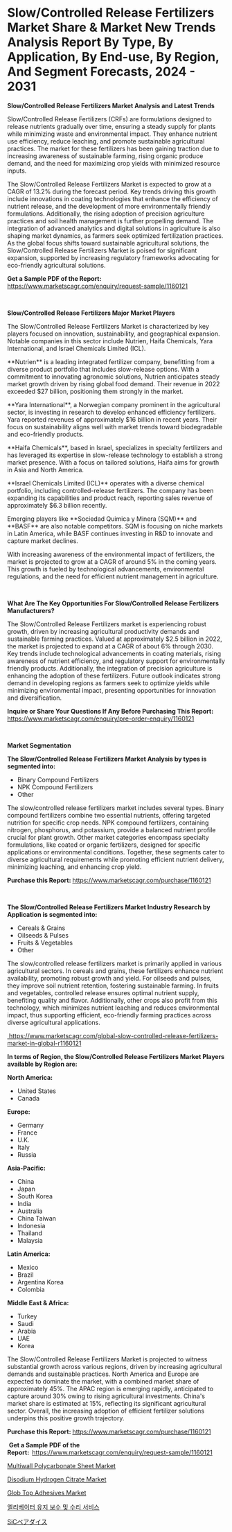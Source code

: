 <p><h1>Slow/Controlled Release Fertilizers Market Share & Market New Trends Analysis Report By Type, By Application, By End-use, By Region, And Segment Forecasts, 2024 - 2031</h1></p><p><strong>Slow/Controlled Release Fertilizers Market Analysis and Latest Trends</strong></p>
<p><p>Slow/Controlled Release Fertilizers (CRFs) are formulations designed to release nutrients gradually over time, ensuring a steady supply for plants while minimizing waste and environmental impact. They enhance nutrient use efficiency, reduce leaching, and promote sustainable agricultural practices. The market for these fertilizers has been gaining traction due to increasing awareness of sustainable farming, rising organic produce demand, and the need for maximizing crop yields with minimized resource inputs.</p><p>The Slow/Controlled Release Fertilizers Market is expected to grow at a CAGR of 13.2% during the forecast period. Key trends driving this growth include innovations in coating technologies that enhance the efficiency of nutrient release, and the development of more environmentally friendly formulations. Additionally, the rising adoption of precision agriculture practices and soil health management is further propelling demand. The integration of advanced analytics and digital solutions in agriculture is also shaping market dynamics, as farmers seek optimized fertilization practices. As the global focus shifts toward sustainable agricultural solutions, the Slow/Controlled Release Fertilizers Market is poised for significant expansion, supported by increasing regulatory frameworks advocating for eco-friendly agricultural solutions.</p></p>
<p><strong>Get a Sample PDF of the Report:&nbsp;</strong> <a href="https://www.marketscagr.com/enquiry/request-sample/1160121">https://www.marketscagr.com/enquiry/request-sample/1160121</a></p>
<p>&nbsp;</p>
<p><strong>Slow/Controlled Release Fertilizers Major Market Players</strong></p>
<p><p>The Slow/Controlled Release Fertilizers Market is characterized by key players focused on innovation, sustainability, and geographical expansion. Notable companies in this sector include Nutrien, Haifa Chemicals, Yara International, and Israel Chemicals Limited (ICL).</p><p>**Nutrien** is a leading integrated fertilizer company, benefitting from a diverse product portfolio that includes slow-release options. With a commitment to innovating agronomic solutions, Nutrien anticipates steady market growth driven by rising global food demand. Their revenue in 2022 exceeded $27 billion, positioning them strongly in the market.</p><p>**Yara International**, a Norwegian company prominent in the agricultural sector, is investing in research to develop enhanced efficiency fertilizers. Yara reported revenues of approximately $16 billion in recent years. Their focus on sustainability aligns well with market trends toward biodegradable and eco-friendly products.</p><p>**Haifa Chemicals**, based in Israel, specializes in specialty fertilizers and has leveraged its expertise in slow-release technology to establish a strong market presence. With a focus on tailored solutions, Haifa aims for growth in Asia and North America.</p><p>**Israel Chemicals Limited (ICL)** operates with a diverse chemical portfolio, including controlled-release fertilizers. The company has been expanding its capabilities and product reach, reporting sales revenue of approximately $6.3 billion recently.</p><p>Emerging players like **Sociedad Quimica y Minera (SQM)** and **BASF** are also notable competitors. SQM is focusing on niche markets in Latin America, while BASF continues investing in R&D to innovate and capture market declines.</p><p>With increasing awareness of the environmental impact of fertilizers, the market is projected to grow at a CAGR of around 5% in the coming years. This growth is fueled by technological advancements, environmental regulations, and the need for efficient nutrient management in agriculture.</p></p>
<p>&nbsp;</p>
<p><strong>What Are The Key Opportunities For Slow/Controlled Release Fertilizers Manufacturers?</strong></p>
<p><p>The Slow/Controlled Release Fertilizers market is experiencing robust growth, driven by increasing agricultural productivity demands and sustainable farming practices. Valued at approximately $2.5 billion in 2022, the market is projected to expand at a CAGR of about 6% through 2030. Key trends include technological advancements in coating materials, rising awareness of nutrient efficiency, and regulatory support for environmentally friendly products. Additionally, the integration of precision agriculture is enhancing the adoption of these fertilizers. Future outlook indicates strong demand in developing regions as farmers seek to optimize yields while minimizing environmental impact, presenting opportunities for innovation and diversification.</p></p>
<p><strong>Inquire or Share Your Questions If Any Before Purchasing This Report:</strong> <a href="https://www.marketscagr.com/enquiry/pre-order-enquiry/1160121">https://www.marketscagr.com/enquiry/pre-order-enquiry/1160121</a></p>
<p>&nbsp;</p>
<p><strong>Market Segmentation</strong></p>
<p><strong>The Slow/Controlled Release Fertilizers Market Analysis by types is segmented into:</strong></p>
<p><ul><li>Binary Compound Fertilizers</li><li>NPK Compound Fertilizers</li><li>Other</li></ul></p>
<p><p>The slow/controlled release fertilizers market includes several types. Binary compound fertilizers combine two essential nutrients, offering targeted nutrition for specific crop needs. NPK compound fertilizers, containing nitrogen, phosphorus, and potassium, provide a balanced nutrient profile crucial for plant growth. Other market categories encompass specialty formulations, like coated or organic fertilizers, designed for specific applications or environmental conditions. Together, these segments cater to diverse agricultural requirements while promoting efficient nutrient delivery, minimizing leaching, and enhancing crop yield.</p></p>
<p><strong>Purchase this Report:&nbsp;</strong><a href="https://www.marketscagr.com/purchase/1160121">https://www.marketscagr.com/purchase/1160121</a></p>
<p>&nbsp;</p>
<p><strong>The Slow/Controlled Release Fertilizers Market Industry Research by Application is segmented into:</strong></p>
<p><ul><li>Cereals & Grains</li><li>Oilseeds & Pulses</li><li>Fruits & Vegetables</li><li>Other</li></ul></p>
<p><p>The slow/controlled release fertilizers market is primarily applied in various agricultural sectors. In cereals and grains, these fertilizers enhance nutrient availability, promoting robust growth and yield. For oilseeds and pulses, they improve soil nutrient retention, fostering sustainable farming. In fruits and vegetables, controlled release ensures optimal nutrient supply, benefiting quality and flavor. Additionally, other crops also profit from this technology, which minimizes nutrient leaching and reduces environmental impact, thus supporting efficient, eco-friendly farming practices across diverse agricultural applications.</p></p>
<p><a href="https://www.marketscagr.com/global-slow-controlled-release-fertilizers-market-in-global-r1160121">&nbsp;https://www.marketscagr.com/global-slow-controlled-release-fertilizers-market-in-global-r1160121</a></p>
<p><strong>In terms of Region, the Slow/Controlled Release Fertilizers Market Players available by Region are:</strong></p>
<p>
    <p> <strong> North America: </strong>
        <ul>
            <li>United States</li>
            <li>Canada</li>
        </ul>
        </p> 
    <p> <strong> Europe: </strong>
        <ul>
            <li>Germany</li>
            <li>France</li>
            <li>U.K.</li>
            <li>Italy</li>
            <li>Russia</li>
        </ul>
        </p> 
    <p> <strong> Asia-Pacific: </strong>
        <ul>
            <li>China</li>
            <li>Japan</li>
            <li>South Korea</li>
            <li>India</li>
            <li>Australia</li>
            <li>China Taiwan</li>
            <li>Indonesia</li>
            <li>Thailand</li>
            <li>Malaysia</li>
        </ul>
        </p> 
    <p> <strong> Latin America: </strong>
        <ul>
            <li>Mexico</li>
            <li>Brazil</li>
            <li>Argentina Korea</li>
            <li>Colombia</li>
        </ul>
        </p> 
    <p> <strong> Middle East & Africa: </strong>
        <ul>
            <li>Turkey</li>
            <li>Saudi</li>
            <li>Arabia</li>
            <li>UAE</li>
            <li>Korea</li>
        </ul>
    </p>
    </p>
<p><p>The Slow/Controlled Release Fertilizers Market is projected to witness substantial growth across various regions, driven by increasing agricultural demands and sustainable practices. North America and Europe are expected to dominate the market, with a combined market share of approximately 45%. The APAC region is emerging rapidly, anticipated to capture around 30% owing to rising agricultural investments. China's market share is estimated at 15%, reflecting its significant agricultural sector. Overall, the increasing adoption of efficient fertilizer solutions underpins this positive growth trajectory.</p></p>
<p><strong>Purchase this Report: </strong><a href="https://www.marketscagr.com/purchase/1160121">https://www.marketscagr.com/purchase/1160121</a></p>
<p>&nbsp;<strong>Get a Sample PDF of the Report:&nbsp;&nbsp;</strong><a href="https://www.marketscagr.com/enquiry/request-sample/1160121">https://www.marketscagr.com/enquiry/request-sample/1160121</a></p>
<p><strong></strong></p>
<p><p><a href="https://www.linkedin.com/pulse/what-growth-opportunities-challenges-multiwall-polycarbonate-z2ygc?trackingId=VQw6KXdJTiSFSzdZy2Inrw%3D%3D">Multiwall Polycarbonate Sheet Market</a></p><p><a href="https://issuu.com/reportprime-2/docs/disodium-hydrogen-citrate-market-si_7ca2c560de5e54">Disodium Hydrogen Citrate Market</a></p><p><a href="https://issuu.com/reportprime-2/docs/glob-top-adhesives-market-size-2030_1c8a49fb0b439c">Glob Top Adhesives Market</a></p><p><a href="https://medium.com/@reyeshowell_6566/%EC%84%B8%EA%B3%84-elevator-maintenance-and-repair-service-market-%EC%9D%80-2024%EC%97%90%EC%84%9C-2031%EB%A1%9C-%EC%97%B0%ED%8F%89%EA%B7%A0-%EC%A6%9D%EA%B0%80%EC%9C%A8%EC%9D%84-%EB%B3%B4%EC%9D%BC-%EA%B2%83%EC%9C%BC%EB%A1%9C-%EC%98%88%EC%83%81%EB%90%A9%EB%8B%88%EB%8B%A4-b4ca8ea9825e">엘리베이터 유지 보수 및 수리 서비스</a></p><p><a href="https://medium.com/@grantdupreehq/sic-bare-dies-market-%E3%81%AE%E3%82%B0%E3%83%AD%E3%83%BC%E3%83%90%E3%83%AB%E5%B8%82%E5%A0%B4%E6%A6%82%E8%A6%81%E3%81%AF-%E4%B8%96%E7%95%8C%E3%81%8A%E3%82%88%E3%81%B3%E4%B8%BB%E8%A6%81%E5%B8%82%E5%A0%B4%E3%81%AB%E3%81%8A%E3%81%91%E3%82%8B%E6%A5%AD%E7%95%8C%E3%81%AB%E5%BD%B1%E9%9F%BF%E3%82%92%E4%B8%8E%E3%81%88%E3%82%8B%E4%B8%BB%E8%A6%81%E3%81%AA%E3%83%88%E3%83%AC%E3%83%B3%E3%83%89%E3%81%AB%E3%81%A4%E3%81%84%E3%81%A6-%E7%8B%AC%E8%87%AA%E3%81%AE%E8%A6%96%E7%82%B9%E3%82%92%E6%8F%90%E4%BE%9B%E3%81%97%E3%81%BE%E3%81%99-31dcd8337a93">SiCベアダイス</a></p></p>